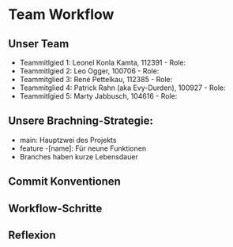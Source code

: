 # Team Workflow

## Unser Team

- Teammitlgied 1: Leonel Konla Kamta, 112391 - Role:
- Teammitlgied 2: Leo Ogger, 100706 - Role:
- Teammitglied 3: René Pettelkau, 112385 - Role:
- Teammitglied 4: Patrick Rahn (aka Evy-Durden), 100927 - Role: 
- Teammitlgied 5: Marty Jabbusch, 104616 - Role:

## Unsere Brachning-Strategie:

- main: Hauptzwei des Projekts
- feature -[name]: Für neune Funktionen
- Branches haben kurze Lebensdauer

## Commit Konventionen

## Workflow-Schritte

## Reflexion